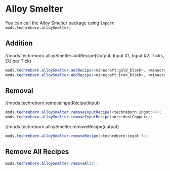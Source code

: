 # Alloy Smelter
You can call the Alloy Smelter package using `import mods.techreborn.alloySmelter;`

Addition
------
//mods.techreborn.alloySmelter.addRecipe(Output, Input #1, Input #2, Ticks, EU per Tick)
```java
mods.techreborn.alloySmelter.addRecipe(<minecraft:gold_block>, <minecraft:sand>, <minecraft:gold_ore>, 40, 500);
mods.techreborn.alloySmelter.addRecipe(<minecraft:iron_block>, <minecraft:sand> * 3, <minecraft:iron_ore>, 40, 500);
```
Removal
------
//mods.techreborn.removeInputRecipe(Input)
```java
mods.techreborn.alloySmelter.removeInputRecipe(<techreborn:ingot:4>);
mods.techreborn.alloySmelter.removeInputRecipe(<ore:dustCopper>);
```
//mods.techreborn.alloySmelter.removeRecipe(output)
```java
mods.techreborn.alloySmelter.removeRecipe(<techreborn:ingot:5>);
```
Remove All Recipes
------
```java
mods.techreborn.alloySmelter.removeAll();
```
